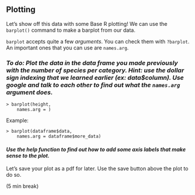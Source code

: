 ## Plotting

Let’s show off this data with some Base R plotting! We can use the ```barplot()``` command to make a barplot from our data. 

```barplot``` accepts quite a few *arguments*. You can check them with ```?barplot```. An important ones that you can use are  ```names.arg```. 

### *To do: Plot the data in the data frame you made previously with the number of species per category. Hint: use the dollar sign indexing that we learned earlier (ex: data$column). Use google and talk to each other to find out what the ```names.arg``` argument does.*

```{r}
> barplot(height,
    names.arg = )
```
	

Example: 

```{r}
> barplot(dataframe$data,
    names.arg = dataframe$more_data)
```

#### *Use the help function to find out how to add some axis labels that make sense to the plot.*

Let’s save your plot as a pdf for later. Use the save button above the plot to do so. 

(5 min break)

